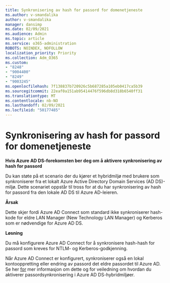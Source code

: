 ```yaml
---
title: Synkronisering av hash for passord for domenetjeneste
ms.author: v-smandalika
author: v-smandalika
manager: dansimp
ms.date: 02/09/2021
ms.audience: Admin
ms.topic: article
ms.service: o365-administration
ROBOTS: NOINDEX, NOFOLLOW
localization_priority: Priority
ms.collection: Adm_O365
ms.custom:
- "8248"
- "9004400"
- "8249"
- "9003245"
ms.openlocfilehash: 7f138837b720926c5b687285a105eb0417ca5b39
ms.sourcegitcommit: 22eaf0a151ab95414476f596db8d318b6540ff31
ms.translationtype: MT
ms.contentlocale: nb-NO
ms.lasthandoff: 02/09/2021
ms.locfileid: "50177485"
---
```

# <a name="password-hash-synchronization-for-domain-service"></a>Synkronisering av hash for passord for domenetjeneste

**Hvis Azure AD DS-forekomsten ber deg om å aktivere synkronisering av hash for passord**

Du kan støte på et scenario der du kjører et hybridmiljø med brukere som synkroniserer fra et lokalt Azure Active Directory Domain Services (AD DS)-miljø. Dette scenariet oppstår til tross for at du har synkronisering av hash for passord fra den lokale AD DS til Azure AD-leieren.

**Årsak**

Dette skjer fordi Azure AD Connect som standard ikke synkroniserer hash-kode for eldre LAN Manager (New Technology LAN Manager) og Kerberos som er nødvendige for Azure AD DS.

**Løsning** 

Du må konfigurere Azure AD Connect for å synkronisere hash-hash for passord som kreves for NTLM- og Kerberos-godkjenning.

Når Azure AD Connect er konfigurert, synkroniserer også en lokal kontooppretting eller endring av passord det eldre passordet til Azure AD. Se her [for](https://docs.microsoft.com/azure/active-directory-domain-services/tutorial-configure-password-hash-sync) mer informasjon om dette og for veiledning om hvordan du aktiverer passordsynkronisering i Azure AD DS-hybridmiljøer.